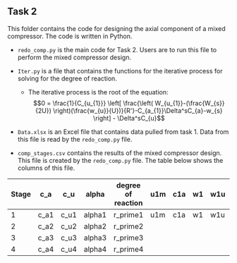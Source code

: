 ## __Task 2__

This folder contains the code for designing the axial component of a mixed compressor. The code is written in Python. 

* `redo_comp.py` is the main code for Task 2. Users are to run this file to perform the mixed compressor design.

* `Iter.py` is a file that contains the functions for the iterative process for solving for the degree of reaction. 
    * The iterative process is the root of the equation:
    $$0 = \frac{1}{C_{u_{1}}} \left[ \frac{\left( W_{u_{1}}-(\frac{W_{s}}{2U}) \right)(\frac{w_{u}}{U})}{R'}-C_{a_{1}}\Delta^sC_{a}-w_{s} \right] - \Delta^sC_{u}$$

* `Data.xlsx` is an Excel file that contains data pulled from task 1. Data from this file is read by the `redo_comp.py` file.

* `comp_stages.csv` contains the results of the mixed compressor design. This file is created by the `redo_comp.py` file. The table below shows the columns of this file.

| Stage| c_a | c_u | alpha | degree of reaction | u1m | c1a | w1 | w1u | D1_m | n | D1_t | D1_h|
|------|-----|-----|-------|--------------------|-----|-----|----|-----|------|----|------|-----|
| 1 | c_a1 | c_u1 | alpha1 | r_prime1 | u1m | c1a | w1 | w1u | D1_m | n | D1_t | D1_h|
| 2 | c_a2 | c_u2 | alpha2 | r_prime2 |  |  |  |  |  |  |  |  |
| 3 | c_a3 | c_u3 | alpha3 | r_prime3 |  |  |  |  |  |  |  |  |
| 4 | c_a4 | c_u4 | alpha4 | r_prime4 |  |  |  |  |  |  |  |  |

